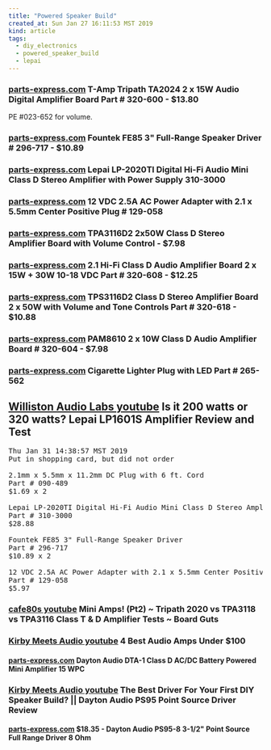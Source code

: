```yaml
---
title: "Powered Speaker Build"
created_at: Sun Jan 27 16:11:53 MST 2019
kind: article
tags:
  - diy_electronics
  - powered_speaker_build
  - lepai
---
```


<h3>
  <a href="https://www.parts-express.com/t-amp-tripath-ta2024-2-x-15w-audio-digital-amplifier-board--320-600" target="_blank">parts-express.com</a>
  T-Amp Tripath TA2024 2 x 15W Audio Digital Amplifier Board Part # 320-600 - $13.80
</h3>

PE #023-652 for volume.

<h3>
  <a href="https://www.parts-express.com/fountek-fe85-3-full-range-speaker-driver--296-717" target="_blank">parts-express.com</a>
  Fountek FE85 3" Full-Range Speaker Driver # 296-717 - $10.89
</h3>

<h3>
  <a href="https://www.parts-express.com/lepai-lp-2020ti-digital-hi-fi-audio-mini-class-d-stereo-amplifier-with-power-supply--310-3000" target="_blank">parts-express.com</a>
  Lepai LP-2020TI Digital Hi-Fi Audio Mini Class D Stereo Amplifier with Power Supply 310-3000
</h3>

<h3>
  <a href="https://www.parts-express.com/12-vdc-25a-ac-power-adapter-with-21-x-55mm-center-positive-plug--129-058" target="_blank">parts-express.com</a>
  12 VDC 2.5A AC Power Adapter with 2.1 x 5.5mm Center Positive Plug # 129-058
</h3>

<h3>
  <a href="https://www.parts-express.com/tpa3116d2-2x50w-class-d-stereo-amplifier-board-with-volume-control--320-699" target="_blank">parts-express.com</a>
  TPA3116D2 2x50W Class D Stereo Amplifier Board with Volume Control - $7.98
</h3>

<h3>
  <a href="https://www.parts-express.com/21-hi-fi-class-d-audio-amplifier-board-2-x-15w-30w-10-18-vdc--320-608" target="_blank">parts-express.com</a>
  2.1 Hi-Fi Class D Audio Amplifier Board 2 x 15W + 30W 10-18 VDC Part # 320-608 - $12.25
</h3>

<h3>
  <a href="https://www.parts-express.com/tps3116d2-class-d-stereo-amplifier-board-2-x-50w-with-volume-and-tone-controls--320-618" target="_blank">parts-express.com</a>
  TPS3116D2 Class D Stereo Amplifier Board 2 x 50W with Volume and Tone Controls Part # 320-618 - $10.88
</h3>

<h3>
  <a href="https://www.parts-express.com/pam8610-2-x-10w-class-d-audio-amplifier-board--320-604" target="_blank">parts-express.com</a>
  PAM8610 2 x 10W Class D Audio Amplifier Board # 320-604 - $7.98
</h3>

<h3>
  <a href="https://www.parts-express.com/cigarette-lighter-plug-with-led--265-562" target="_blank">parts-express.com</a>
  Cigarette Lighter Plug with LED Part # 265-562
</h3>

<h2>
  <a href="https://www.youtube.com/watch?v=iO-MVAnA9f4" target="_blank">Williston Audio Labs youtube</a>
  Is it 200 watts or 320 watts? Lepai LP1601S Amplifier Review and Test
</h2>

<pre>
Thu Jan 31 14:38:57 MST 2019
Put in shopping card, but did not order

2.1mm x 5.5mm x 11.2mm DC Plug with 6 ft. Cord	
Part # 090-489
$1.69 x 2

Lepai LP-2020TI Digital Hi-Fi Audio Mini Class D Stereo Amplifier with Power Supply
Part # 310-3000
$28.88

Fountek FE85 3" Full-Range Speaker Driver
Part # 296-717
$10.89 x 2

12 VDC 2.5A AC Power Adapter with 2.1 x 5.5mm Center Positive Plug	
Part # 129-058
$5.97
</pre>

<h3>
  <a href="https://www.youtube.com/watch?v=Y8RHRgTKPnc" target="_blank">cafe80s youtube</a>
  Mini Amps! (Pt2) ~ Tripath 2020 vs TPA3118 vs TPA3116 Class T & D Amplifier Tests ~ Board Guts
</h3>

<h3>
  <a href="https://www.youtube.com/watch?v=mHhcUpvRKs0" target="_blank">Kirby Meets Audio youtube</a>
  4 Best Audio Amps Under $100
</h3>

<h4>
  <a href="https://www.parts-express.com/dayton-audio-dta-1-class-d-ac-dc-battery-powered-mini-amplifier-15-wpc--300-380" target="_blank">parts-express.com</a>
  Dayton Audio DTA-1 Class D AC/DC Battery Powered Mini Amplifier 15 WPC
</h4>

<h3>
  <a href="https://www.youtube.com/watch?v=j5jAZH_ONS0" target="_blank">Kirby Meets Audio youtube</a>
  The Best Driver For Your First DIY Speaker Build? || Dayton Audio PS95 Point Source Driver Review
</h3>

<h4>
  <a href="https://www.parts-express.com/dayton-audio-ps95-8-3-1-2-point-source-full-range-driver-8-ohm--295-349" target="_blank">parts-express.com</a>
  $18.35 - Dayton Audio PS95-8 3-1/2" Point Source Full Range Driver 8 Ohm
</h4>

<!--
html boilerplate fragments
<a href="" target="_blank"></a>
<a name=""></a>
<img src="" width="400px">
<ul>
  <li></li>
  <li><a href="" target="_blank"></a></li>
</ul>
<pre>
</pre>
<p style="margin-bottom: 2em;"></p>
<hr style="border: 0; height: 3px; background: #333; background-image: linear-gradient(to right, #ccc, #333, #ccc);">
<pre><code>
</code></pre>
<math xmlns='http://www.w3.org/1998/Math/MathML' display='block'>
</math>
:-->

